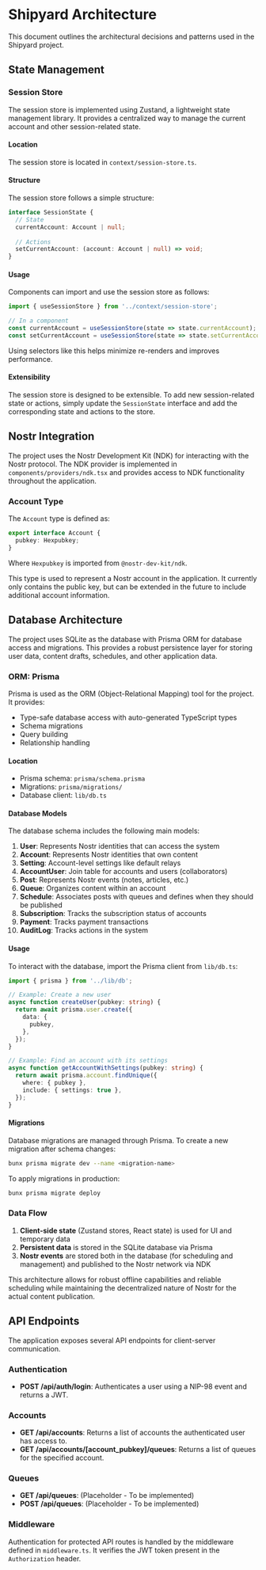 # Shipyard Architecture

This document outlines the architectural decisions and patterns used in the Shipyard project.

## State Management

### Session Store

The session store is implemented using Zustand, a lightweight state management library. It provides a centralized way to manage the current account and other session-related state.

#### Location

The session store is located in `context/session-store.ts`.

#### Structure

The session store follows a simple structure:

```typescript
interface SessionState {
  // State
  currentAccount: Account | null;
  
  // Actions
  setCurrentAccount: (account: Account | null) => void;
}
```

#### Usage

Components can import and use the session store as follows:

```typescript
import { useSessionStore } from '../context/session-store';

// In a component
const currentAccount = useSessionStore(state => state.currentAccount);
const setCurrentAccount = useSessionStore(state => state.setCurrentAccount);
```

Using selectors like this helps minimize re-renders and improves performance.

#### Extensibility

The session store is designed to be extensible. To add new session-related state or actions, simply update the `SessionState` interface and add the corresponding state and actions to the store.

## Nostr Integration

The project uses the Nostr Development Kit (NDK) for interacting with the Nostr protocol. The NDK provider is implemented in `components/providers/ndk.tsx` and provides access to NDK functionality throughout the application.

### Account Type

The `Account` type is defined as:

```typescript
export interface Account {
  pubkey: Hexpubkey;
}
```

Where `Hexpubkey` is imported from `@nostr-dev-kit/ndk`.

This type is used to represent a Nostr account in the application. It currently only contains the public key, but can be extended in the future to include additional account information.

## Database Architecture

The project uses SQLite as the database with Prisma ORM for database access and migrations. This provides a robust persistence layer for storing user data, content drafts, schedules, and other application data.

### ORM: Prisma

Prisma is used as the ORM (Object-Relational Mapping) tool for the project. It provides:
- Type-safe database access with auto-generated TypeScript types
- Schema migrations
- Query building
- Relationship handling

#### Location

- Prisma schema: `prisma/schema.prisma`
- Migrations: `prisma/migrations/`
- Database client: `lib/db.ts`

#### Database Models

The database schema includes the following main models:

1. **User**: Represents Nostr identities that can access the system
2. **Account**: Represents Nostr identities that own content
3. **Setting**: Account-level settings like default relays
4. **AccountUser**: Join table for accounts and users (collaborators)
5. **Post**: Represents Nostr events (notes, articles, etc.)
6. **Queue**: Organizes content within an account
7. **Schedule**: Associates posts with queues and defines when they should be published
8. **Subscription**: Tracks the subscription status of accounts
9. **Payment**: Tracks payment transactions
10. **AuditLog**: Tracks actions in the system

#### Usage

To interact with the database, import the Prisma client from `lib/db.ts`:

```typescript
import { prisma } from '../lib/db';

// Example: Create a new user
async function createUser(pubkey: string) {
  return await prisma.user.create({
    data: {
      pubkey,
    },
  });
}

// Example: Find an account with its settings
async function getAccountWithSettings(pubkey: string) {
  return await prisma.account.findUnique({
    where: { pubkey },
    include: { settings: true },
  });
}
```

#### Migrations

Database migrations are managed through Prisma. To create a new migration after schema changes:

```bash
bunx prisma migrate dev --name <migration-name>
```

To apply migrations in production:

```bash
bunx prisma migrate deploy
```

### Data Flow

1. **Client-side state** (Zustand stores, React state) is used for UI and temporary data
2. **Persistent data** is stored in the SQLite database via Prisma
3. **Nostr events** are stored both in the database (for scheduling and management) and published to the Nostr network via NDK

This architecture allows for robust offline capabilities and reliable scheduling while maintaining the decentralized nature of Nostr for the actual content publication.


## API Endpoints

The application exposes several API endpoints for client-server communication.

### Authentication

- **POST /api/auth/login**: Authenticates a user using a NIP-98 event and returns a JWT.

### Accounts

- **GET /api/accounts**: Returns a list of accounts the authenticated user has access to.
- **GET /api/accounts/[account_pubkey]/queues**: Returns a list of queues for the specified account.

### Queues

- **GET /api/queues**: (Placeholder - To be implemented)
- **POST /api/queues**: (Placeholder - To be implemented)

### Middleware

Authentication for protected API routes is handled by the middleware defined in `middleware.ts`. It verifies the JWT token present in the `Authorization` header.
